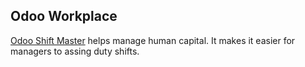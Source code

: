 Odoo Workplace
---------------------
<a href="http://agilesolutionspk.com/odoo-shift-master/">Odoo Shift Master</a> helps manage human capital. It makes it easier for managers to assing duty shifts.
